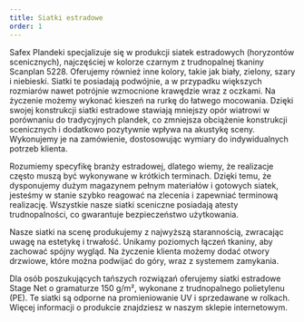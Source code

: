 ```yaml
---
title: Siatki estradowe
order: 1
---
```


Safex Plandeki specjalizuje się w produkcji siatek estradowych (horyzontów scenicznych), najczęściej w kolorze czarnym z trudnopalnej tkaniny Scanplan 5228. Oferujemy również inne kolory, takie jak biały, zielony, szary i niebieski. Siatki te posiadają podwójnie, a w przypadku większych rozmiarów nawet potrójnie wzmocnione krawędzie wraz z oczkami. Na życzenie możemy wykonać kieszeń na rurkę do łatwego mocowania. Dzięki swojej konstrukcji siatki estradowe stawiają mniejszy opór wiatrowi w porównaniu do tradycyjnych plandek, co zmniejsza obciążenie konstrukcji scenicznych i dodatkowo pozytywnie wpływa na akustykę sceny. Wykonujemy je na zamówienie, dostosowując wymiary do indywidualnych potrzeb klienta.

Rozumiemy specyfikę branży estradowej, dlatego wiemy, że realizacje często muszą być wykonywane w krótkich terminach. Dzięki temu, że dysponujemy dużym magazynem pełnym materiałów i gotowych siatek, jesteśmy w stanie szybko reagować na zlecenia i zapewniać terminową realizację. Wszystkie nasze siatki sceniczne posiadają atesty trudnopalności, co gwarantuje bezpieczeństwo użytkowania.

Nasze siatki na scenę produkujemy z najwyższą starannością, zwracając uwagę na estetykę i trwałość. Unikamy poziomych łączeń tkaniny, aby zachować spójny wygląd. Na życzenie klienta możemy dodać otwory drzwiowe, które można podwijać do góry, wraz z systemem zamykania.

Dla osób poszukujących tańszych rozwiązań oferujemy siatki estradowe Stage Net o gramaturze 150 g/m², wykonane z trudnopalnego polietylenu (PE). Te siatki są odporne na promieniowanie UV i sprzedawane w rolkach. Więcej informacji o produkcie znajdziesz w naszym sklepie internetowym.